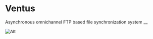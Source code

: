 # Ventus
Asynchronous omnichannel FTP based file synchronization system
__

![Alt](https://repobeats.axiom.co/api/embed/18901ee7b5df6a09e930bbc7131fffbba05b3020.svg "Repobeats analytics image")

